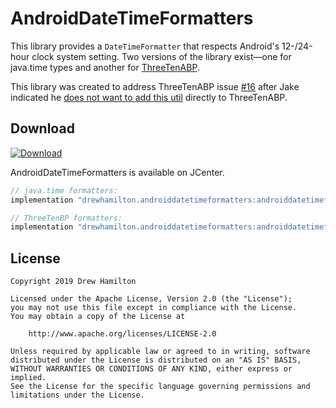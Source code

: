 # AndroidDateTimeFormatters

This library provides a `DateTimeFormatter` that respects Android's 12-/24-hour clock system setting. Two versions of
the library exist—one for java.time types and another for [ThreeTenABP](https://github.com/JakeWharton/ThreeTenABP).

This library was created to address ThreeTenABP issue [#16](https://github.com/JakeWharton/ThreeTenABP/issues/16) after
Jake indicated he
[does not want to add this util](https://github.com/JakeWharton/ThreeTenABP/pull/103#issuecomment-498429319) directly to
ThreeTenABP.

## Download
[![Download](https://api.bintray.com/packages/drewhamilton/AndroidDateTimeFormatters/AndroidDateTimeFormatters-JavaTime/images/download.svg)](https://bintray.com/drewhamilton/AndroidDateTimeFormatters)

AndroidDateTimeFormatters is available on JCenter.

```groovy
// java.time formatters:
implementation "drewhamilton.androiddatetimeformatters:androiddatetimeformatters-javatime:$version"

// ThreeTenBP formatters:
implementation "drewhamilton.androiddatetimeformatters:androiddatetimeformatters-threetenbp:$version"
```

## License
```
Copyright 2019 Drew Hamilton

Licensed under the Apache License, Version 2.0 (the "License");
you may not use this file except in compliance with the License.
You may obtain a copy of the License at

    http://www.apache.org/licenses/LICENSE-2.0

Unless required by applicable law or agreed to in writing, software
distributed under the License is distributed on an "AS IS" BASIS,
WITHOUT WARRANTIES OR CONDITIONS OF ANY KIND, either express or implied.
See the License for the specific language governing permissions and
limitations under the License.
```
